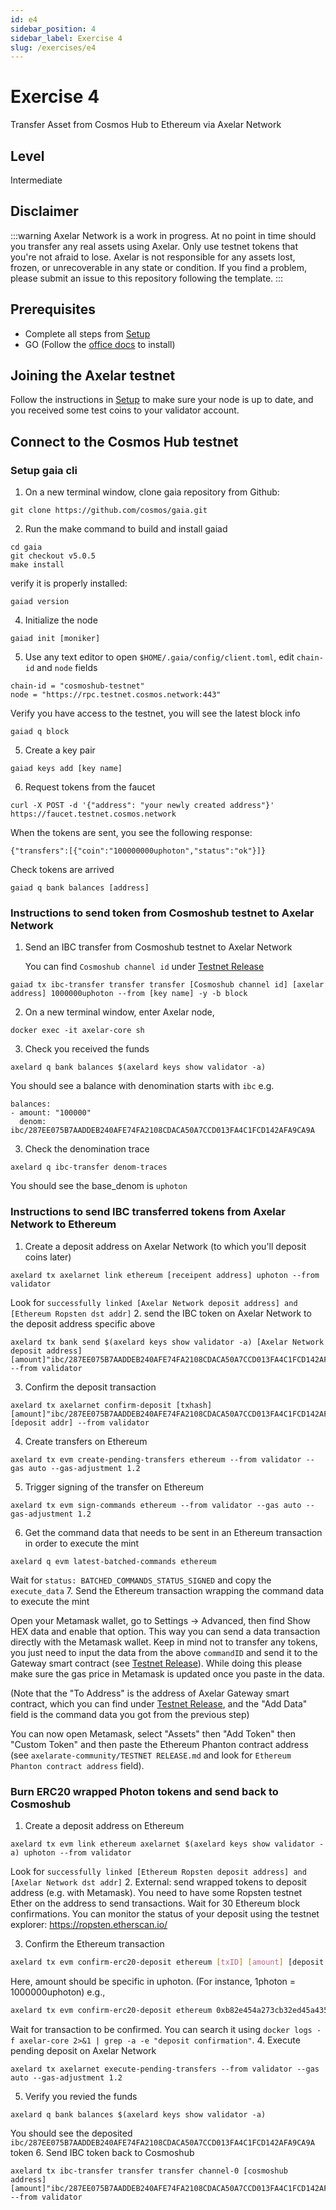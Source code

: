 ```yaml
---
id: e4
sidebar_position: 4
sidebar_label: Exercise 4
slug: /exercises/e4
---
```

# Exercise 4
Transfer Asset from Cosmos Hub to Ethereum via Axelar Network

## Level
Intermediate

## Disclaimer
:::warning
Axelar Network is a work in progress. At no point in time should you transfer any real assets using Axelar. Only use testnet tokens that you're not afraid to lose. Axelar is not responsible for any assets lost, frozen, or unrecoverable in any state or condition. If you find a problem, please submit an issue to this repository following the template.
:::

## Prerequisites
- Complete all steps from [Setup](/setup.md)
- GO (Follow the [office docs](https://golang.org/doc/install) to install)

## Joining the Axelar testnet

Follow the instructions in [Setup](/setup.md) to make sure your node is up to date, and you received some test coins to your validator account.

## Connect to the Cosmos Hub testnet
### Setup gaia cli

1. On a new terminal window, clone gaia repository from Github:

```
git clone https://github.com/cosmos/gaia.git
```
2. Run the make command to build and install gaiad
```
cd gaia
git checkout v5.0.5
make install
```
verify it is properly installed:
```
gaiad version 
```
4. Initialize the node
```
gaiad init [moniker]
```
5. Use any text editor to open `$HOME/.gaia/config/client.toml`, edit `chain-id` and `node` fields
```
chain-id = "cosmoshub-testnet"
node = "https://rpc.testnet.cosmos.network:443"
```
Verify you have access to the testnet, you will see the latest block info
```
gaiad q block
```
5. Create a key pair
```
gaiad keys add [key name]
```
6. Request tokens from the faucet
```
curl -X POST -d '{"address": "your newly created address"}' https://faucet.testnet.cosmos.network
```
When the tokens are sent, you see the following response:
```
{"transfers":[{"coin":"100000000uphoton","status":"ok"}]}
```
Check tokens are arrived
```
gaiad q bank balances [address]
```
### Instructions to send token from Cosmoshub testnet to Axelar Network
1. Send an IBC transfer from Cosmoshub testnet to Axelar Network 
   
   You can find `Cosmoshub channel id` under [Testnet Release](/testnet-releases.md)
```
gaiad tx ibc-transfer transfer transfer [Cosmoshub channel id] [axelar address] 1000000uphoton --from [key name] -y -b block
```
2. On a new terminal window, enter Axelar node,
```
docker exec -it axelar-core sh
```   
3. Check you received the funds
```
axelard q bank balances $(axelard keys show validator -a)
```

You should see a balance with denomination starts with `ibc` e.g.

```
balances:
- amount: "100000"
  denom: ibc/287EE075B7AADDEB240AFE74FA2108CDACA50A7CCD013FA4C1FCD142AFA9CA9A
```
3. Check the denomination trace
```
axelard q ibc-transfer denom-traces
```
You should see the base_denom is `uphoton`
### Instructions to send IBC transferred tokens from Axelar Network to Ethereum
1. Create a deposit address on Axelar Network (to which you'll deposit coins later)
```
axelard tx axelarnet link ethereum [receipent address] uphoton --from validator
```
Look for `successfully linked [Axelar Network deposit address] and [Ethereum Ropsten dst addr]`
2.  send the IBC token on Axelar Network to the deposit address specific above
```
axelard tx bank send $(axelard keys show validator -a) [Axelar Network deposit address] [amount]"ibc/287EE075B7AADDEB240AFE74FA2108CDACA50A7CCD013FA4C1FCD142AFA9CA9A"  --from validator
```

3. Confirm the deposit transaction
```
axelard tx axelarnet confirm-deposit [txhash] [amount]"ibc/287EE075B7AADDEB240AFE74FA2108CDACA50A7CCD013FA4C1FCD142AFA9CA9A" [deposit addr] --from validator
```
4. Create transfers on Ethereum
```
axelard tx evm create-pending-transfers ethereum --from validator --gas auto --gas-adjustment 1.2
```
5. Trigger signing of the transfer on Ethereum
```
axelard tx evm sign-commands ethereum --from validator --gas auto --gas-adjustment 1.2
```
6. Get the command data that needs to be sent in an Ethereum transaction in order to execute the mint
```
axelard q evm latest-batched-commands ethereum
```
Wait for `status: BATCHED_COMMANDS_STATUS_SIGNED` and copy the `execute_data`
7. Send the Ethereum transaction wrapping the command data to execute the mint
   
Open your Metamask wallet, go to Settings -> Advanced, then find Show HEX data and enable that option. This way you can send a data transaction directly with the Metamask wallet. Keep in mind not to transfer any tokens, you just need to input the data from the above `commandID` and send it to the Gateway smart contract (see [Testnet Release](/testnet-releases)). While doing this please make sure the gas price in Metamask is updated once you paste in the data.

(Note that the "To Address" is the address of Axelar Gateway smart contract, which you can find under [Testnet Release](/testnet-releases), and the "Add Data" field is the command data you got from the previous step)

You can now open Metamask, select "Assets" then "Add Token" then "Custom Token" and then paste the Ethereum Phanton contract address (see `axelarate-community/TESTNET RELEASE.md` and look for  `Ethereum Phanton contract address` field).

###  Burn ERC20 wrapped Photon tokens and send back to Cosmoshub 
1. Create a deposit address on Ethereum

```
axelard tx evm link ethereum axelarnet $(axelard keys show validator -a) uphoton --from validator
```
Look for `successfully linked [Ethereum Ropsten deposit address] and [Axelar Network dst addr]`
2. External: send wrapped tokens to deposit address (e.g. with Metamask). You need to have some Ropsten testnet Ether on the address to send transactions. Wait for 30 Ethereum block confirmations. You can monitor the status of your deposit using the testnet explorer: https://ropsten.etherscan.io/

3. Confirm the Ethereum transaction

```bash
axelard tx evm confirm-erc20-deposit ethereum [txID] [amount] [deposit addr] --from validator
```
Here, amount should be specific in uphoton. (For instance, 1photon = 1000000uphoton)
e.g.,

```bash
axelard tx evm confirm-erc20-deposit ethereum 0xb82e454a273cb32ed45a435767982293c12bf099ba419badc0a728e731f5825e 1000000 0x5CFEcE3b659e657E02e31d864ef0adE028a42a8E --from validator
```

Wait for transaction to be confirmed.
You can search it using `docker logs -f axelar-core 2>&1 | grep -a -e "deposit confirmation"`.
4. Execute pending deposit on Axelar Network
```
axelard tx axelarnet execute-pending-transfers --from validator --gas auto --gas-adjustment 1.2
```
5. Verify you revied the funds
```
axelard q bank balances $(axelard keys show validator -a)
```
You should see the deposited `ibc/287EE075B7AADDEB240AFE74FA2108CDACA50A7CCD013FA4C1FCD142AFA9CA9A` token
6. Send IBC token back to Cosmoshub
```
axelard tx ibc-transfer transfer transfer channel-0 [cosmoshub address] [amount]"ibc/287EE075B7AADDEB240AFE74FA2108CDACA50A7CCD013FA4C1FCD142AFA9CA9A"  --from validator
```